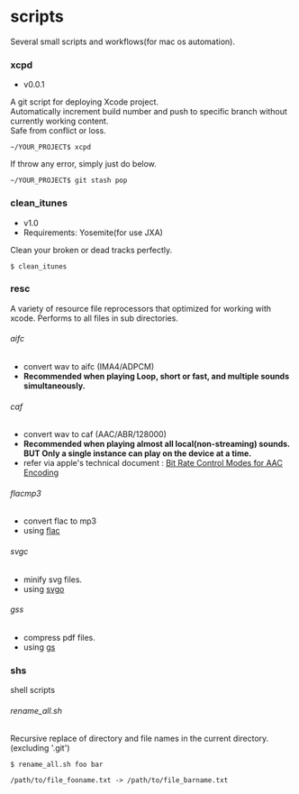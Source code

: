 # scripts
Several small scripts and workflows(for mac os automation).

### xcpd
- v0.0.1

A git script for deploying Xcode project.<br/>
Automatically increment build number and push to specific branch without currently working content.<br/>
Safe from conflict or loss.

```
~/YOUR_PROJECT$ xcpd
```

If throw any error, simply just do below.
```
~/YOUR_PROJECT$ git stash pop
```

### clean_itunes
- v1.0
- Requirements: Yosemite(for use JXA)


Clean your broken or dead tracks perfectly.

```
$ clean_itunes
```

### resc
A variety of resource file reprocessors that optimized for working with xcode. Performs to all files in sub directories.

###### aifc
- convert wav to aifc (IMA4/ADPCM)
- **Recommended when playing Loop, short or fast, and multiple sounds simultaneously.**

###### caf
- convert wav to caf (AAC/ABR/128000)
- **Recommended when playing almost all local(non-streaming) sounds. BUT Only a single instance can play on the device at a time.**
- refer via apple's technical document : [Bit Rate Control Modes for AAC Encoding](https://developer.apple.com/library/ios/technotes/tn2271/_index.html)

###### flacmp3
- convert flac to mp3
- using [flac](http://xiph.org/flac/)

###### svgc
- minify svg files.
- using [svgo](https://github.com/svg/svgo)

###### gss
- compress pdf files.
- using [gs](http://www.ghostscript.com/)

### shs

shell scripts

###### rename_all.sh

Recursive replace of directory and file names in the current directory. (excluding '.git')

```
$ rename_all.sh foo bar

/path/to/file_fooname.txt -> /path/to/file_barname.txt
```
